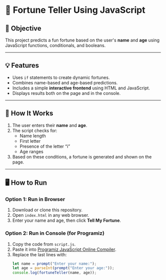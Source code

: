 # 🔮 Fortune Teller Using JavaScript

## 🎯 Objective
This project predicts a fun fortune based on the user's **name** and **age** using JavaScript functions, conditionals, and booleans.

---

## 💡 Features
- Uses `if` statements to create dynamic fortunes.  
- Combines name-based and age-based predictions.  
- Includes a simple **interactive frontend** using HTML and JavaScript.  
- Displays results both on the page and in the console.

---

## 🧠 How It Works
1. The user enters their **name** and **age**.  
2. The script checks for:
   - Name length  
   - First letter  
   - Presence of the letter “i”  
   - Age ranges  
3. Based on these conditions, a fortune is generated and shown on the page.

---

## 🖥️ How to Run
### Option 1: Run in Browser
1. Download or clone this repository.
2. Open `index.html` in any web browser.
3. Enter your name and age, then click **Tell My Fortune**.

### Option 2: Run in Console (for Programiz)
1. Copy the code from `script.js`.
2. Paste it into [Programiz JavaScript Online Compiler](https://www.programiz.com/javascript/online-compiler).
3. Replace the last lines with:
   ```javascript
   let name = prompt("Enter your name:");
   let age = parseInt(prompt("Enter your age:"));
   console.log(fortuneTeller(name, age));
